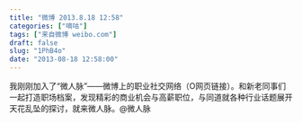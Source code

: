 ```yaml
---
title: "微博 2013.8.18 12:58"
categories: ["嘀咕"]
tags: ["来自微博 weibo.com"]
draft: false
slug: "1PhB4o"
date: "2013-08-18 12:58:00"
---
```


<p>我刚刚加入了“微人脉”——微博上的职业社交网络（O网页链接）。和新老同事们一起打造职场档案，发现精彩的商业机会与高薪职位，与同道就各种行业话题展开天花乱坠的探讨，就来微人脉。@微人脉 ​​​​</p>
